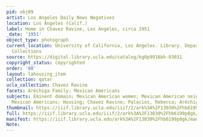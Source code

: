 ```yaml
---
pid: obj09
artist: Los Angeles Daily News Negatives
location: Los Angeles (Calif.)
label: Home in Chavez Ravine, Los Angeles, circa 1951
_date: '1951'
object_type: photograph
current_location: University of California, Los Angeles. Library. Department of Special
  Collections
source: https://digital.library.ucla.edu/catalog/kg0p9916bh-03031
copyright_status: copyrighted
order: '08'
layout: lahousing_item
collection: qatar
ucla_collection: Chavez Ravine
facets: Aréchiga Family; Mexican Americans
subjects: Eminent domain; Mexican American women; Mexican American neighborhoods;
  Mexican Americans; Housing; Chavez Ravine; Palacios, Rebecca; Aréchiga Family
thumbnail: https://iiif.library.ucla.edu/iiif/2/ark%3A%2F13030%2Fhb6199p0gk/full/250,/0/default.jpg
full: https://iiif.library.ucla.edu/iiif/2/ark%3A%2F13030%2Fhb6199p0gk/full/full/0/default.jpg
manifest: https://iiif.library.ucla.edu/ark%3A%2F13030%2Fhb6199p0gk/manifest
Note: 
---
```

